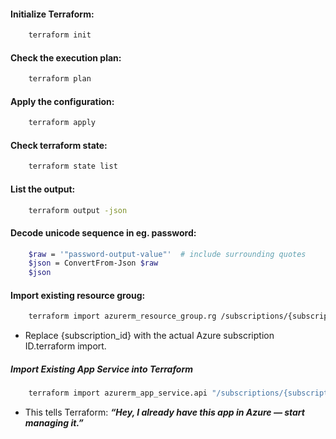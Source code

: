#### Initialize Terraform:
```bash
    terraform init
```

#### Check the execution plan:
```bash
    terraform plan
```

#### Apply the configuration:
```bash
    terraform apply
```

#### Check terraform state:
```bash
    terraform state list
```

#### List the output:
```bash
    terraform output -json
```

#### Decode unicode sequence in eg. password:
```bash
    $raw = '"password-output-value"'  # include surrounding quotes
    $json = ConvertFrom-Json $raw
    $json
```

#### Import existing resource groug:
```bash
    terraform import azurerm_resource_group.rg /subscriptions/{subscription_id}/resourceGroups/taskmanagement_group
```
- Replace {subscription_id} with the actual Azure subscription ID.terraform import. 


##### Import Existing App Service into Terraform
```bash
    terraform import azurerm_app_service.api "/subscriptions/{subscription_id}/resourceGroups/taskmanagement_group/providers/Microsoft.Web/sites/taskmanagement"
```

- This tells Terraform: ***“Hey, I already have this app in Azure — start managing it.”***
